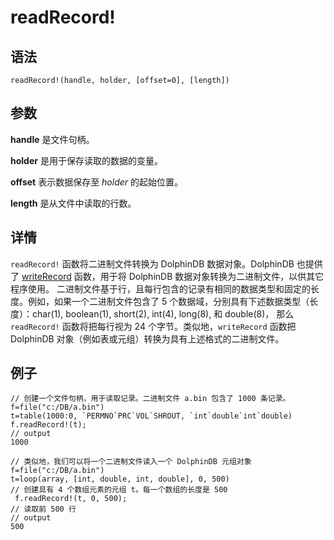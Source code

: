 # readRecord!

## 语法

`readRecord!(handle, holder, [offset=0], [length])`

## 参数

**handle** 是文件句柄。

**holder** 是用于保存读取的数据的变量。

**offset** 表示数据保存至 *holder* 的起始位置。

**length** 是从文件中读取的行数。

## 详情

`readRecord!` 函数将二进制文件转换为 DolphinDB 数据对象。DolphinDB
也提供了 [writeRecord](../w/writeRecord.md) 函数，用于将 DolphinDB
数据对象转换为二进制文件，以供其它程序使用。 二进制文件基于行，且每行包含的记录有相同的数据类型和固定的长度。例如，如果一个二进制文件包含了 5
个数据域，分别具有下述数据类型（长度）：char(1), boolean(1), short(2), int(4), long(8), 和 double(8)， 那么
`readRecord!` 函数将把每行视为 24 个字节。类似地，`writeRecord`
函数把 DolphinDB 对象（例如表或元组）转换为具有上述格式的二进制文件。

## 例子

```
// 创建一个文件句柄，用于读取记录。二进制文件 a.bin 包含了 1000 条记录。
f=file("c:/DB/a.bin")
t=table(1000:0, `PERMNO`PRC`VOL`SHROUT, `int`double`int`double)
f.readRecord!(t);
// output
1000

// 类似地，我们可以将一个二进制文件读入一个 DolphinDB 元组对象
f=file("c:/DB/a.bin")
t=loop(array, [int, double, int, double], 0, 500)
// 创建具有 4 个数组元素的元组 t。每一个数组的长度是 500
 f.readRecord!(t, 0, 500);
// 读取前 500 行
// output
500
```

